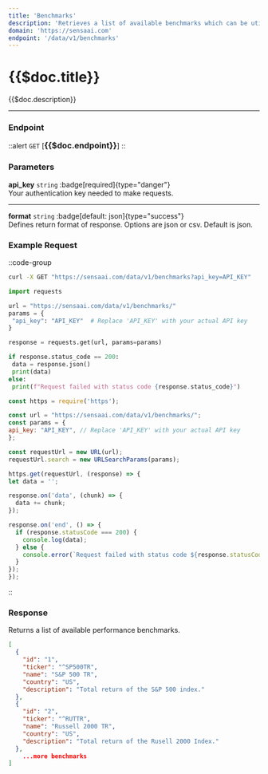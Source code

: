 ```yaml
---
title: 'Benchmarks'
description: 'Retrieves a list of available benchmarks which can be utilized for performance comparison purposes.'
domain: 'https://sensaai.com'
endpoint: '/data/v1/benchmarks'
---
```


# {{$doc.title}}

{{$doc.description}}

---

### Endpoint

::alert
`GET` [<span style="font-size:1.15em;">**{{$doc.endpoint}}**</span>] 
::

### Parameters

**api_key** `string` :badge[required]{type="danger"}<br style="margin: 0.4em;">
Your authentication key needed to make requests.

---

**format** `string` :badge[default: json]{type="success"} <br style="margin: 0.4em;">
Defines return format of response. Options are json or csv. Default is json.

### Example Request

::code-group

  ```bash [cURL]
  curl -X GET "https://sensaai.com/data/v1/benchmarks?api_key=API_KEY"
  ```

   ```py [Python]
 import requests

url = "https://sensaai.com/data/v1/benchmarks/"
params = {
    "api_key": "API_KEY"  # Replace 'API_KEY' with your actual API key
}

response = requests.get(url, params=params)

if response.status_code == 200:
    data = response.json()
    print(data)
else:
    print(f"Request failed with status code {response.status_code}")
  ```
 
  ```js [JavaScript]
  const https = require('https');

const url = "https://sensaai.com/data/v1/benchmarks/";
const params = {
  api_key: "API_KEY", // Replace 'API_KEY' with your actual API key
};

const requestUrl = new URL(url);
requestUrl.search = new URLSearchParams(params);

https.get(requestUrl, (response) => {
  let data = '';

  response.on('data', (chunk) => {
    data += chunk;
  });

  response.on('end', () => {
    if (response.statusCode === 200) {
      console.log(data);
    } else {
      console.error(`Request failed with status code ${response.statusCode}`);
    }
  });
});
  ```
::

### Response

Returns a list of available performance benchmarks.

```json
[
  {
    "id": "1",
    "ticker": "^SP500TR",
    "name": "S&P 500 TR",
    "country": "US",
    "description": "Total return of the S&P 500 index."
  },
  {
    "id": "2",
    "ticker": "^RUTTR",
    "name": "Russell 2000 TR",
    "country": "US",
    "description": "Total return of the Rusell 2000 Index."
  },
    ...more benchmarks
]
```


